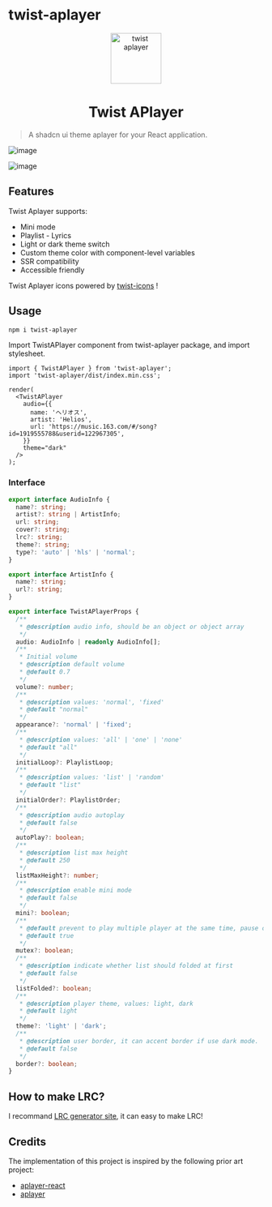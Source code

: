 # twist-aplayer

<p align="center">
<img src="https://assets.razzh.cn/aplayer/aplayer.svg" alt="twist aplayer" width="100">
</p>
<h1 align="center">Twist APlayer</h1>

> A shadcn ui theme aplayer for your React application.

![image](https://assets.razzh.cn/aplayer/aplayer-light.png)

![image](https://assets.razzh.cn/aplayer/aplayer-dark.png)

## Features

Twist Aplayer supports:
- Mini mode
- Playlist - Lyrics
- Light or dark theme switch
- Custom theme color with component-level variables
- SSR compatibility
- Accessible friendly

Twist Aplayer icons powered by [twist-icons](https://github.com/twist-space/twist-icons) !

## Usage

```bash
npm i twist-aplayer
```

Import TwistAPlayer component from twist-aplayer package, and import stylesheet.

```tsx
import { TwistAPlayer } from 'twist-aplayer';
import 'twist-aplayer/dist/index.min.css';

render(
  <TwistAPlayer
    audio={{
      name: 'ヘリオス',
      artist: 'Helios',
      url: 'https://music.163.com/#/song?id=1919555788&userid=122967305',
    }}
    theme="dark"
  />
);
```

### Interface

```ts
export interface AudioInfo {
  name?: string;
  artist?: string | ArtistInfo;
  url: string;
  cover?: string;
  lrc?: string;
  theme?: string;
  type?: 'auto' | 'hls' | 'normal';
}

export interface ArtistInfo {
  name?: string;
  url?: string;
}

export interface TwistAPlayerProps {
  /**
   * @description audio info, should be an object or object array
   */
  audio: AudioInfo | readonly AudioInfo[];
  /**
   * Initial volume
   * @description default volume
   * @default 0.7
   */
  volume?: number;
  /**
   * @description values: 'normal', 'fixed'
   * @default "normal"
   */
  appearance?: 'normal' | 'fixed';
  /**
   * @description values: 'all' | 'one' | 'none'
   * @default "all"
   */
  initialLoop?: PlaylistLoop;
  /**
   * @description values: 'list' | 'random'
   * @default "list"
   */
  initialOrder?: PlaylistOrder;
  /**
   * @description audio autoplay
   * @default false
   */
  autoPlay?: boolean;
  /**
   * @description list max height
   * @default 250
   */
  listMaxHeight?: number;
  /**
   * @description enable mini mode
   * @default false
   */
  mini?: boolean;
  /**
   * @default prevent to play multiple player at the same time, pause other players when this player start play
   * @default true
   */
  mutex?: boolean;
  /**
   * @description indicate whether list should folded at first
   * @default false
   */
  listFolded?: boolean;
  /**
   * @description player theme, values: light, dark
   * @default light
   */
  theme?: 'light' | 'dark';
  /**
   * @description user border, it can accent border if use dark mode.
   * @default false
   */
  border?: boolean;
}
```

## How to make LRC?
I recommand [LRC generator site](https://www.lrcgenerator.com/), it can easy to make LRC!

## Credits

The implementation of this project is inspired by the following prior art project:
- [aplayer-react](https://github.com/SevenOutman/aplayer-react)
- [aplayer](https://github.com/DIYgod/APlayer)
